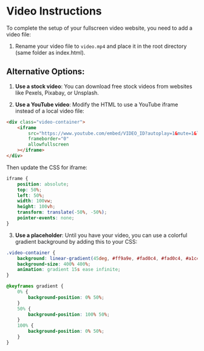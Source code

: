 # Video Instructions

To complete the setup of your fullscreen video website, you need to add a video file:

1. Rename your video file to `video.mp4` and place it in the root directory (same folder as index.html).

## Alternative Options:

1. **Use a stock video**: You can download free stock videos from websites like Pexels, Pixabay, or Unsplash.

2. **Use a YouTube video**: Modify the HTML to use a YouTube iframe instead of a local video file:

```html
<div class="video-container">
    <iframe 
        src="https://www.youtube.com/embed/VIDEO_ID?autoplay=1&mute=1&loop=1&playlist=VIDEO_ID&controls=0&showinfo=0" 
        frameborder="0" 
        allowfullscreen
    ></iframe>
</div>
```

Then update the CSS for iframe:

```css
iframe {
    position: absolute;
    top: 50%;
    left: 50%;
    width: 100vw;
    height: 100vh;
    transform: translate(-50%, -50%);
    pointer-events: none;
}
```

3. **Use a placeholder**: Until you have your video, you can use a colorful gradient background by adding this to your CSS:

```css
.video-container {
    background: linear-gradient(45deg, #ff9a9e, #fad0c4, #fad0c4, #a1c4fd);
    background-size: 400% 400%;
    animation: gradient 15s ease infinite;
}

@keyframes gradient {
    0% {
        background-position: 0% 50%;
    }
    50% {
        background-position: 100% 50%;
    }
    100% {
        background-position: 0% 50%;
    }
}
```
